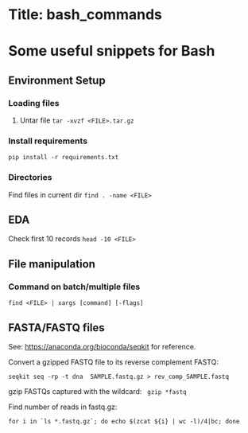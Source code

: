 # Title: bash_commands

# Some useful snippets for Bash

## Environment Setup
### Loading files
1. Untar file
  `tar -xvzf <FILE>.tar.gz`

### Install requirements
  `pip install -r requirements.txt`

### Directories
  Find files in current dir
  `find . -name <FILE>`

## EDA
  Check first 10 records
  `head -10 <FILE>`

## File manipulation
### Command on batch/multiple files
  `find <FILE> | xargs [command] [-flags]`

## FASTA/FASTQ files
  See: https://anaconda.org/bioconda/seqkit for reference.
  
  Convert a gzipped FASTQ file to its reverse complement FASTQ:
  
  `
  seqkit seq -rp -t dna  SAMPLE.fastq.gz > rev_comp_SAMPLE.fastq  
  `
  
  gzip FASTQs captured with the wildcard:
  ` gzip *fastq`
  
  Find number of reads in fastq.gz:
  
  ``for i in `ls *.fastq.gz`; do echo $(zcat ${i} | wc -l)/4|bc; done``



